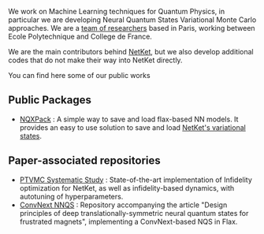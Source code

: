 We work on Machine Learning techniques for Quantum Physics, in particular we are developing Neural Quantum States Variational Monte Carlo approaches.
We are a [team of researchers](https://filippovicentini.com/group/) based in Paris, working between Ecole Polytechnique and College de France.

We are the main contributors behind [NetKet](https://github.com/netket/netket), but we also develop additional codes that do not make their way into NetKet directly.

You can find here some of our public works

## Public Packages

- [NQXPack](https://github.com/NeuralQXLab/nqxpack) : A simple way to save and load flax-based NN models. It provides an easy to use solution to save and load [NetKet's variational states](https://netket.readthedocs.io/en/latest/api/_generated/vqs/netket.vqs.MCState.html).

## Paper-associated repositories

- [PTVMC Systematic Study](https://github.com/NeuralQXLab/ptvmc-systematic-study) : State-of-the-art implementation of Infidelity optimization for NetKet, as well as infidelity-based dynamics, with autotuning of hyperparameters.
- [ConvNext NNQS](https://github.com/NeuralQXLab/convnextnnqs) : Repository accompanying the article "Design principles of deep translationally-symmetric neural quantum states for frustrated magnets", implementing a ConvNext-based NQS in Flax.
